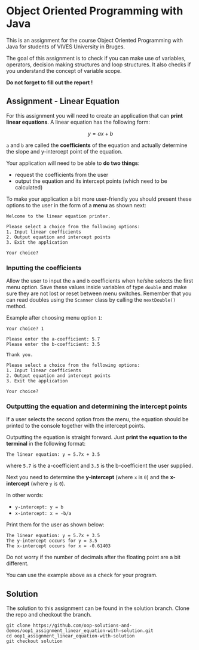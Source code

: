 # Object Oriented Programming with Java

This is an assignment for the course Object Oriented Programming with Java for students of VIVES University in Bruges.

The goal of this assignment is to check if you can make use of variables, operators, decision making structures and loop structures. It also checks if you understand the concept of variable scope.

**Do not forget to fill out the report !**

## Assignment - Linear Equation

For this assignment you will need to create an application that can **print linear equations**. A linear equation has the following form:

```math
y = ax + b
```

`a` and `b` are called the **coefficients** of the equation and actually determine the slope and y-intercept point of the equation.

Your application will need to be able to **do two things**:

* request the coefficients from the user
* output the equation and its intercept points (which need to be calculated)

To make your application a bit more user-friendly you should present these options to the user in the form of a **menu** as shown next:

```text
Welcome to the linear equation printer.

Please select a choice from the following options:
1. Input linear coefficients
2. Output equation and intercept points
3. Exit the application

Your choice?
```

### Inputting the coefficients

Allow the user to input the `a` and `b` coefficients when he/she selects the first menu option. Save these values inside variables of type `double` and make sure they are not lost or reset between menu switches. Remember that you can read doubles using the `Scanner` class by calling the `nextDouble()` method.

Example after choosing menu option `1`:

```text
Your choice? 1

Please enter the a-coefficient: 5.7
Please enter the b-coefficient: 3.5

Thank you.

Please select a choice from the following options:
1. Input linear coefficients
2. Output equation and intercept points
3. Exit the application

Your choice?
```

### Outputting the equation and determining the intercept points

If a user selects the second option from the menu, the equation should be printed to the console together with the intercept points.

Outputting the equation is straight forward. Just **print the equation to the terminal** in the following format:

```text
The linear equation: y = 5.7x + 3.5
```

where `5.7` is the a-coefficient and `3.5` is the b-coefficient the user supplied.

Next you need to determine the **y-intercept** (where `x` is `0`) and the **x-intercept** (where `y` is `0`).

In other words:

* `y-intercept: y = b`
* `x-intercept: x = -b/a`

Print them for the user as shown below:

```text
The linear equation: y = 5.7x + 3.5
The y-intercept occurs for y = 3.5
The x-intercept occurs for x = -0.61403
```

Do not worry if the number of decimals after the floating point are a bit different.

You can use the example above as a check for your program.

## Solution

The solution to this assignment can be found in the solution branch. Clone the repo and checkout the branch.

```shell
git clone https://github.com/oop-solutions-and-demos/oop1_assignment_linear_equation-with-solution.git
cd oop1_assignment_linear_equation-with-solution
git checkout solution
```